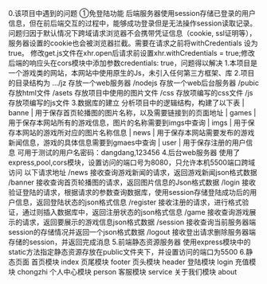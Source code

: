 0.该项目中遇到的问题
    ①免登陆功能 后端服务器使用session存储已登录的用户信息，但在前后端交互的过程中，能够成功登录但是无法操作session读取记录。 问题归因于默认情况下跨域请求浏览器不会携带凭证信息（cookie, ssl证明等），服务器设置的cookie也会被浏览器拦截。需要在请求之前将withCredentials 设为true。
    修改get.js文件在xhr.open后请求前设置xhr.withCredentials = true;修改后端的响应头在cors模块中添加参数credentials: true，问题得以解决
1.本项目是一个游戏类的网站，本网站中使用原生的Js，未引入任何第三方框架、库
2.项目的目录结构为
    .../jz 存放一个web服务器
        /nodejs 存放一个web后台服务器
        /pubic 存放html文件
            /asets  存放项目中使用的图片文件
            /css    存放项编写的css文件
            /js     存放项编写的js文件
3.数据库的建立
    分析项目中的逻辑结构，构建了以下表
        | banne  | 
            用于保存首页轮播图的图片名称，以及需要链接到的页面地址
        | games  |
            用于保存本网站所有的游戏信息，图片的名称需要到imgs中查询
        | imgs   |
            用于保存本网站的游戏所对应的图片名称信息
        | news   |
            用于保存本网站需要发布的游戏新闻信息，游戏的具体信息需要到gmaes中查询
        | user   |
            用于保存注册的用户信息 可用于测试的用户名密码：dangdang,123456
4.后台web服务器
    使用了express,pool,cors模块，设置访问的端口号为8080，只允许本机5500端口跨域访问
    以下请求地址
        /news
            接收查询游戏新闻的请求，返回游戏新闻json格式数据
        /banner
            接收查询首页轮播图的请求，返回图片信息的Json格式数据
        /login
            接收验证登陆的请求，根据请求的参数查询数据库，使用session存储登陆成功后的用户信息，返回登陆状态的json格式信息
        /register
            接收注册的请求，进行格式验证，通过则插入数据库中，返回注册状态的json格式信息
        /game
            接收查询游戏展示的请求，返回要展示的游戏信息json格式数据
        /session
            接收查询当前服务器端session的存储情况并返回一个json格式数据
        /logout
            接收登出请求删除服务器端存储的session，并返回完成消息
5.前端静态资源服务器
    使用express模块中的static方法指定静态资源存放在public文件夹下，并设置访问的端口为5500
6.静态页面
    首页模块            index 
    页尾模块            footer 
    页头模块            header 
    登陆模块            login 
    充值模块            chongzhi 
    个人中心模块         person 
    客服模块             service 
    关于我们模块         about

        
        
